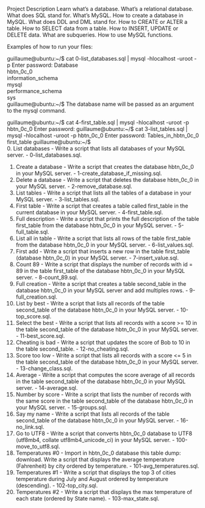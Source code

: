 Project Description
Learn what’s a database. What’s a relational database. What does SQL stand for. What’s MySQL. How to create a database in MySQL. What does DDL and DML stand for. How to CREATE or ALTER a table. How to SELECT data from a table. How to INSERT, UPDATE or DELETE data. What are subqueries. How to use MySQL functions.

Examples of how to run your files:

guillaume@ubuntu:~/$ cat 0-list_databases.sql | mysql -hlocalhost -uroot -p
Enter password: 
Database                                                                                  
hbtn_0c_0                                                                                    
information_schema                                                                           
mysql                                                                                        
performance_schema                                                                           
sys        
guillaume@ubuntu:~/$ 
The database name will be passed as an argument to the mysql command.

guillaume@ubuntu:~/$ cat 4-first_table.sql | mysql -hlocalhost -uroot -p hbtn_0c_0
Enter password: 
guillaume@ubuntu:~/$ cat 3-list_tables.sql | mysql -hlocalhost -uroot -p hbtn_0c_0
Enter password: 
Tables_in_hbtn_0c_0
first_table
guillaume@ubuntu:~/$  
0. List databases - Write a script that lists all databases of your MySQL server. - 0-list_databases.sql.
1. Create a database - Write a script that creates the database hbtn_0c_0 in your MySQL server. - 1-create_database_if_missing.sql.
2. Delete a database - Write a script that deletes the database hbtn_0c_0 in your MySQL server. - 2-remove_database.sql.
3. List tables - Write a script that lists all the tables of a database in your MySQL server. - 3-list_tables.sql.
4. First table - Write a script that creates a table called first_table in the current database in your MySQL server. - 4-first_table.sql.
5. Full description - Write a script that prints the full description of the table first_table from the database hbtn_0c_0 in your MySQL server. - 5-full_table.sql.
6. List all in table - Write a script that lists all rows of the table first_table from the database hbtn_0c_0 in your MySQL server. - 6-list_values.sql.
7. First add - Write a script that inserts a new row in the table first_table (database hbtn_0c_0) in your MySQL server. - 7-insert_value.sql.
8. Count 89 - Write a script that displays the number of records with id = 89 in the table first_table of the database hbtn_0c_0 in your MySQL server. - 8-count_89.sql.
9. Full creation - Write a script that creates a table second_table in the database hbtn_0c_0 in your MySQL server and add multiples rows. - 9-full_creation.sql.
10. List by best - Write a script that lists all records of the table second_table of the database hbtn_0c_0 in your MySQL server. - 10-top_score.sql.
11. Select the best - Write a script that lists all records with a score >= 10 in the table second_table of the database hbtn_0c_0 in your MySQL server. - 11-best_score.sql.
12. Cheating is bad - Write a script that updates the score of Bob to 10 in the table second_table. - 12-no_cheating.sql.
13. Score too low - Write a script that lists all records with a score <= 5 in the table second_table of the database hbtn_0c_0 in your MySQL server. - 13-change_class.sql.
14. Average - Write a script that computes the score average of all records in the table second_table of the database hbtn_0c_0 in your MySQL server. - 14-average.sql.
15. Number by score - Write a script that lists the number of records with the same score in the table second_table of the database hbtn_0c_0 in your MySQL server. - 15-groups.sql.
16. Say my name - Write a script that lists all records of the table second_table of the database hbtn_0c_0 in your MySQL server. - 16-no_link.sql.
17. Go to UTF8 - Write a script that converts hbtn_0c_0 database to UTF8 (utf8mb4, collate utf8mb4_unicode_ci) in your MySQL server. - 100-move_to_utf8.sql.
18. Temperatures #0 - Import in hbtn_0c_0 database this table dump: download. Write a script that displays the average temperature (Fahrenheit) by city ordered by temperature. - 101-avg_temperatures.sql.
19. Temperatures #1 - Write a script that displays the top 3 of cities temperature during July and August ordered by temperature (descending). - 102-top_city.sql.
20. Temperatures #2 - Write a script that displays the max temperature of each state (ordered by State name). - 103-max_state.sql.
